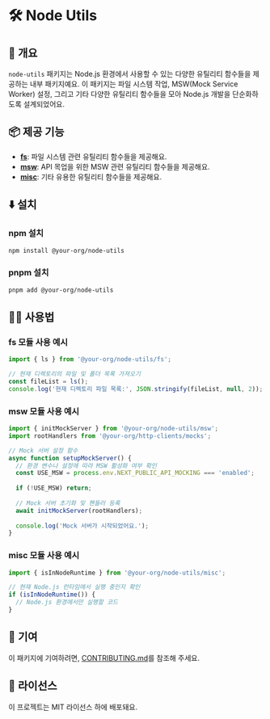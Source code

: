 # 🛠️ Node Utils

## 📖 개요
`node-utils` 패키지는 Node.js 환경에서 사용할 수 있는 다양한 유틸리티 함수들을 제공하는 내부 패키지예요. 이 패키지는 파일 시스템 작업, MSW(Mock Service Worker) 설정, 그리고 기타 다양한 유틸리티 함수들을 모아 Node.js 개발을 단순화하도록 설계되었어요.

## 📦 제공 기능
- **[fs](./src/fs)**: 파일 시스템 관련 유틸리티 함수들을 제공해요.
- **[msw](./src/msw)**: API 목업을 위한 MSW 관련 유틸리티 함수들을 제공해요.
- **[misc](./src/misc)**: 기타 유용한 유틸리티 함수들을 제공해요.

## ⬇️ 설치

### npm 설치
```bash
npm install @your-org/node-utils
```

### pnpm 설치
```bash
pnpm add @your-org/node-utils
```

## 🧑‍💻 사용법

### fs 모듈 사용 예시
```typescript
import { ls } from '@your-org/node-utils/fs';

// 현재 디렉토리의 파일 및 폴더 목록 가져오기
const fileList = ls();
console.log('현재 디렉토리 파일 목록:', JSON.stringify(fileList, null, 2));
```

### msw 모듈 사용 예시
```typescript
import { initMockServer } from '@your-org/node-utils/msw';
import rootHandlers from '@your-org/http-clients/mocks';

// Mock 서버 설정 함수
async function setupMockServer() {
  // 환경 변수나 설정에 따라 MSW 활성화 여부 확인
  const USE_MSW = process.env.NEXT_PUBLIC_API_MOCKING === 'enabled';
  
  if (!USE_MSW) return;
  
  // Mock 서버 초기화 및 핸들러 등록
  await initMockServer(rootHandlers);
  
  console.log('Mock 서버가 시작되었어요.');
}
```

### misc 모듈 사용 예시
```typescript
import { isInNodeRuntime } from '@your-org/node-utils/misc';

// 현재 Node.js 런타임에서 실행 중인지 확인
if (isInNodeRuntime()) {
  // Node.js 환경에서만 실행할 코드
}
```

## 🤝 기여
이 패키지에 기여하려면, [CONTRIBUTING.md](../CONTRIBUTING.md)를 참조해 주세요.

## 📜 라이선스
이 프로젝트는 MIT 라이선스 하에 배포돼요.